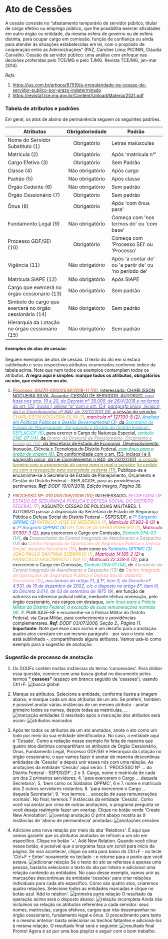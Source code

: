 # Ato de Cessões

[//]: # (Paleta de cores usada nos destaques dos exemplos obtida em http://tsitsul.in/blog/coloropt/)

[//]: # (Atributos extras encontrados durante a elaboração desse doc: CARREIRA e ETAPA)

A cessão consiste no “afastamento temporário de servidor público, titular de cargo efetivo ou emprego público, que lhe possibilita exercer atividades em outro órgão ou entidade, da mesma esfera de governo ou de esfera distinta, para ocupar cargo em comissão, função de confiança ou ainda para atender às situações estabelecidas em lei, com o propósito de cooperação entre as Administrações” (PAZ, Caroline Lima; PICININ, Cláudia Carvalho. Cessão de servidor público: uma análise com enfoque nas decisões proferidas pelo TCE/MG e pelo TJMG. Revista TCE/MG, jan-mar 2014).

_Refs:_ 
1. <a href="https://jus.com.br/artigos/67519/a-irregularidade-na-cessao-de-servidor-publico-por-prazo-indeterminado">https://jus.com.br/artigos/67519/a-irregularidade-na-cessao-de-servidor-publico-por-prazo-indeterminado</a>
2. <a href="https://revista1.tce.mg.gov.br/Content/Upload/Materia/2521.pdf">https://revista1.tce.mg.gov.br/Content/Upload/Materia/2521.pdf</a>


### Tabela de atributos e padrões
Em geral, os atos de abono de permanência seguem os seguintes padrões.

| Atributos     | Obrigatoriedade | Padrão        |
| ------------- |:-------------:| --------------- |
| Nome do Servidor Substituto (1)    | Obrigatório | Letras maiúsculas |
| Matrícula (2) | Obrigatório | Após 'matrícula n°' |
| Cargo Efetivo (3) | Obrigatório | Sem Padrão |
| Classe (4) | Não obrigatório | Após cargo |
| Padrão (5) | Não obrigatório | Após classe |
| Órgão Cedente (6) | Não obrigatório | Sem padrão |
| Órgão Cessionário (7) | Obrigatório | Sem padrão |
| Ônus (8) | Obrigatório | Após 'com ônus para' |
| Fundamento Legal (9) | Não obrigatório | Começa com 'nos termos do' ou 'com base' |
| Processo GDF/SEI (10) | Obrigatório | Começa com 'Processo SEI' ou 'Processo' |
| Vigência (11) | Não obrigatório | Após 'a contar de' ou 'a partir de' ou 'no período de' |
| Matricula SIAPE (12) | Não obrigatório | Após SIAPE |
| Cargo que exercerá no órgão cessionário (13) | Não obrigatório | Sem padrão |
| Símbolo do cargo que exercerá no órgão cessionário (14) | Não obrigatório | Sem padrão |
| Hierarquia da Lotação no órgão cessionário (15) | Não obrigatório | Sem padrão |

#### Exemplos de atos de cessão:
Seguem exemplos de atos de cessão. O texto do ato em si estará sublinhado e seus respectivos atributos enumerados conforme índice da tabela acima. Note que nem todos os exemplos contemplam todos os atributos. **A regra aqui é simples: marque todos os atributos, obrigatórios ou não, que estiverem no ato.**

1. <ins><span style="color:#B24502"> *Processo: 00370-00002649/2018-11 (10)*</span>. Interessado: CHARLISSON NOGUEIRA SILVA. Assunto: CESSÃO DE SERVIDOR.
AUTORIZO, <span style="color:#5954D6"> *com base nos arts. 19 e 20, do Decreto nº 39.009, de 26/4/2018 e na forma do art. 152, inciso I, alínea "a" com o art. 154, parágrafo único, inciso II, da Lei Complementar nº 840, de 23/12/2011 (9)*</span>, a cessão do servidor <span style="color:#EBAC23">*CHARLISSON NOGUEIRA SILVA (1)*</span>, <span style="color:#B80058"> *matrícula nº 127.100-8 (2)*</span>, <span style="color:#008CF9"> *Analista em Políticas Públicas e Gestão Governamental (3)*</span>, da <span style="color:#00C6F8">*Secretaria de Estado de Planejamento, Orçamento e Gestão do Distrito Federal - SEPLAG/DF (6)*</span>, para exercer o Cargo de Natureza Especial, <span style="color:#00BBAD">*símbolo CNE-07 (14)*</span>, de <span style="color:#979797">*Diretor da Diretoria de Planejamento, Orçamento e Finanças (13)*</span>, da <span style="color:#">Secretaria de Estado de Economia, Desenvolvimento, Inovação, Ciência e Tecnologia do Distrito Federal</span>, <span style="color:#00A76C">*com ônus para o órgão de origem (8)*</span>. Em conformidade com o art. 153, incisos I e II, parágrafo único, da Lei Complementar n 840, de 23/12/2011, <span style="color:#878500">*a cessão termina com a exoneração do cargo para a qual o servidor foi cedido ou com a revogação pela autoridade cedente (11)*</span>.</ins>
Publique-se e encaminhe-se à Secretaria de Estado de Planejamento, Orçamento e Gestão do Distrito Federal - SEPLAG/DF, para as providências pertinentes.
_**Ref**: DODF 10/07/2018, Edição íntegra, Página 38._

2. <span style="color:#B24502"> *PROCESSO Nº: 010.000.059/2006 (10)*</span>; INTERESSADO: <span style="color:#D163E6">*SECRETARIA DE ESTADO DE SEGURANÇA PÚBLICA E DEFESA SOCIAL DO DISTRITO FEDERAL (7)*</span>; ASSUNTO: CESSÃO DE POLICIAIS MILITARES.
1\. AUTORIZO passar à disposição da Secretaria de Estado de Segurança Pública e Defesa Social do Distrito Federal – SSPDS/DF, o <span style="color:#008CF9"> *1º Sargento QPPMC (3)*</span> <span style="color:#EBAC23">*PATRÍCIO JOSÉ DE MEDEIROS (1)*</span>, <span style="color:#B80058"> *Matrícula 07.983-9 (2)*</span> e o <span style="color:#008CF9"> *2º Sargento QPPMC (3)*</span> <span style="color:#EBAC23">*DELTON DE OLIVEIRA PINHEIRO (1)*</span>, <span style="color:#B80058"> *Matrícula 07.907-3 (2)*</span>, para exercerem o Cargo em Comissão, <span style="color:#00BBAD">*Símbolo DFA-03 (14)*</span>, de <span style="color:#979797">*Despachante da Central Integrada de Atendimento e Despacho (13)*</span> do <span style="color:#FF9287">*Centro Integrado de Operações de Segurança Pública e Defesa Social, daquela Secretaria (15)*</span>, bem como os <span style="color:#008CF9"> *Soldados QPPMC (3)*</span> <span style="color:#EBAC23">*JOÃO PAULO SANTANA SOBRINHO (1)*</span>, <span style="color:#B80058"> *Matrícula 14.185-2 (2)*</span> e <span style="color:#EBAC23">*FRANCISCO NASCIMENTO LIMA (1)*</span>, <span style="color:#B80058"> *Matrícula 22.328-X (2)*</span>, para exercerem o Cargo em Comissão, <span style="color:#00BBAD">*Símbolo DFA-01 (14)*</span>, de <span style="color:#979797">*Atendente da Central Integrada de Atendimento e Despacho (13)*</span> do <span style="color:#FF9287">*Centro Integrado de Operações de Segurança Pública e Defesa Social, daquela Secretaria (15)*</span>, <span style="color:#5954D6"> *nos termos do artigo 21, § 1º, item 3, do Decreto nº 4.531, de 19 de dezembro de 2002, c/c o disposto no artigo 6º, item III, do Decreto 3.014, de 03 de setembro de 1975 (9)*</span>, em função de natureza ou interesse policial militar, mediante efetiva nomeação, pelo órgão cessionário, nos cargos em destaque, <span style="color:#00A76C">*sem ônus para a Polícia Militar do Distrito Federal, a exceção de suas remunerações normais (8)*</span>.
2\. PUBLIQUE-SE e encaminhe-se à Polícia Militar do Distrito Federal, via Casa Militar, para conhecimento e providências complementares.
_**Ref**: DODF 03/07/2006, Seção 2., Página 11._
**Importante:** Note que esse caso acima é um desafio para a anotação: quatro atos constam em um mesmo parágrafo - por isso o texto não está sublinhado -, compartilhando alguns atributos. Vamos usá-lo como exemplo para a sugestão de anotação.

### Sugestão de processo de anotação

1. Os DODFs contém muitas instâncias do termo 'concessões'. Para driblar essa questão, comece com uma busca global no documento pelos termos **" cessoes"** (espaço em branco seguido de 'cessoes'), usando Ctrl+F.
![busca global](cessoes1.png "busca global")

2. Marque os atributos. Selecione a entidade, conforme ilustra a imagem abaixo, e marque cada um dos atributos de um ato. Se preferir, também é possível anotar várias instâncias de um mesmo atributo - anotar primeiro todos os nomes, depois todas as matrículas, ...
![marcação entidades](cessoes2.png "marcação entidades")
O resultado após a marcação dos atributos será assim:
![atributos marcados](cessoes3.png "atributos marcados")
3. Após ter todos os atributos de um ato anotados, anote o ato como um todo por meio da sua entidade identificadora. No caso, a entidade aqui é 'Cessão'. Como a redação nesse exemplo foi feita de maneira que quatro atos distintos compartilham os atributos de Órgão Cessionário, Õnus, Fundamento Legal, Processo GDF/SEI e Hierarquia da Lotação no órgão cessionário, o que vamos fazer é anotar de maneira descontínua entidades de 'Cessão' e depois unir esses nós com uma relação. As anotações da entidade 'Cessão' aqui serão: 1. 'PROCESSO Nº ... do Distrito Federal - SSPDS/DF'; 2 e 3. Cargo, nome e matrícula de cada um dos 2 primeiros servidores; 4. 'para exercerem o Cargo ... daquela Secretaria'; 5. 'bem como os Soldados QPPMC', 6 e 7. nome e matrícula dos 2 outros servidores restantes; 8. 'para exercerem o Cargo ... daquela Secretaria'; 9. 'nos termos ... exceção de suas remunerações normais'. No final, teremos 7 instâncias da entidade 'Cessão'. Como você vai anotar por cima de outras anotações, o programa pergunta se você deseja realmente fazer um overlap. Clique no botão verde 'Create New Annotation'.
![overlap anotação](cessoes4.png "overlap anotação")
O print abaixo mostra as 9 instâncias de 'abono de permanência' anotadas:
![anotações cessões](cessoes5.png "anotações cessões")

4. Adicione uma nova relação por meio da aba 'Relations'. É aqui que vamos garantir que os atributos anotados se refiram a um ato em específico. Clique no botão '+', Add New Relation. Quando você clicar nesse botão, é possível que o programa faça um scroll para início da página. Se isso acontecer, clique na seta para baixo do Ctrl+F - ou tecle 'Ctrl+F + Enter' novamente no teclado - e retorne para o ponto que você estava.
![adicionar relação](cessoes6.png "adicionar relação")
Se o texto do ato se referisse à apenas uma pessoa, bastaria selecionar o texto do ato por inteiro e adicionar uma relação contendo as entidades. No caso desse exemplo, vamos unir as marcações descontínuas da entidade 'cessões' para criar relações individuais para cada ato específico. Como são quatro atos, criaremos quatro relações. Selecione todos as entidades marcadas e clique no botão azul 'Add to relation'.
![primeira parte relação](cessoes7.png "primeira parte relação")
O resultado da operação acima será o disposto abaixo:
![relação incompleta](cessoes8.png "relação incompleta")
Ainda não incluímos na relação os atributos referentes a cada servidor: seus nomes, matrículas, cargos efetivos, cargos que irão desempenhar no órgão cessionário, fundamento legal e ônus. O procedimento para tanto é o mesmo anterior: basta selecionar os trechos faltantes e adicioná-los à mesma relação. O resultado final será o seguinte:
![resultado final](cessoes9.png "resultado final")
Pronto! Agora é só por uma boa playlist e seguir com o bom trabalho.